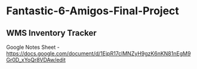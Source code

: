 # Fantastic-6-Amigos-Final-Project
## WMS Inventory Tracker
Google Notes Sheet - https://docs.google.com/document/d/1EjpR17clMNZyH9gzK6nKN81nEgM9Gr0D_xYoQr8VDAw/edit
